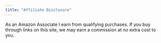 ```yaml
---
title: "Affiliate Disclosure"
---
```

As an Amazon Associate I earn from qualifying purchases. If you buy through links on this site, we may earn a commission at no extra cost to you.
